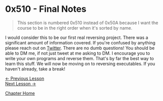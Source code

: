 # 0x510 - Final Notes

> This section is numbered 0x510 instead of 0x50A because I want the course to be in the right order when it's sorted by name.

I would consider this to be our first real reversing project. There was a significant amount of information covered. If you're confused by anything please reach out on [Twitter](https://twitter.com/0xZ0F). There are no dumb questions! You should be able to DM me, if not just tweet at me asking to DM. I encourage you to write your own programs and reverse them. That's by far the best way to learn this stuff. We will now be moving on to reversing executables. If you haven't already, take a break!

[<- Previous Lesson](0x509-ImplementingPlayer.md)  
[Next Lesson ->](../0x600-Malware/0x600-Malware.md)  

[Chapter Home](0x500-DLL.md)  
